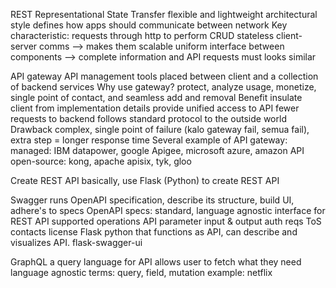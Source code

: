 REST
    Representational State Transfer
    flexible and lightweight
    architectural style defines how apps should communicate between network
    Key characteristic:
        requests through http to perform CRUD
        stateless client-server comms --> makes them scalable
        uniform interface between components --> complete information and API requests must looks similar

API gateway
    API management tools placed between client and a collection of backend services
    Why use gateway?
        protect, analyze usage, monetize, single point of contact, and seamless add and removal
    Benefit
        insulate client from implementation details
        provide unified access to API
        fewer requests to backend
        follows standard protocol to the outside world
    Drawback
        complex, single point of failure (kalo gateway fail, semua fail), extra step = longer response time
    Several example of API gateway:
        managed: IBM datapower, google Apigee, microsoft azure, amazon API
        open-source: kong, apache apisix, tyk, gloo

Create REST API
    basically, use Flask (Python) to create REST API
    
Swagger
    runs OpenAPI specification, describe its structure, build UI, adhere's to specs
    OpenAPI specs:
        standard, language agnostic interface for REST API
        supported operations
        API parameter input & output
        auth reqs
        ToS
        contacts
        license
    Flask
        python that functions as API, can describe and visualizes API. flask-swagger-ui

GraphQL
    a query language for API
    allows user to fetch what they need
    language agnostic
    terms:
        query, field, mutation
    example: netflix